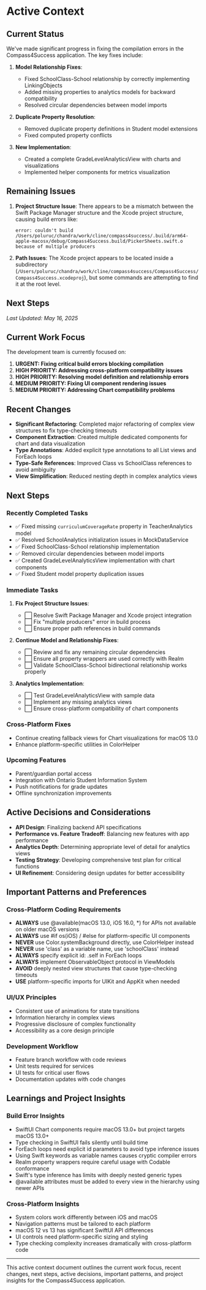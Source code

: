 # Active Context

## Current Status

We've made significant progress in fixing the compilation errors in the Compass4Success application. The key fixes include:

1. **Model Relationship Fixes**:
   - Fixed SchoolClass-School relationship by correctly implementing LinkingObjects
   - Added missing properties to analytics models for backward compatibility
   - Resolved circular dependencies between model imports

2. **Duplicate Property Resolution**:
   - Removed duplicate property definitions in Student model extensions
   - Fixed computed property conflicts

3. **New Implementation**:
   - Created a complete GradeLevelAnalyticsView with charts and visualizations
   - Implemented helper components for metrics visualization

## Remaining Issues

1. **Project Structure Issue**: There appears to be a mismatch between the Swift Package Manager structure and the Xcode project structure, causing build errors like:
   ```
   error: couldn't build /Users/poluruc/chandra/work/cline/compass4success/.build/arm64-apple-macosx/debug/Compass4Success.build/PickerSheets.swift.o because of multiple producers
   ```

2. **Path Issues**: The Xcode project appears to be located inside a subdirectory (`/Users/poluruc/chandra/work/cline/compass4success/Compass4Success/Compass4Success.xcodeproj`), but some commands are attempting to find it at the root level.

## Next Steps

*Last Updated: May 16, 2025*

## Current Work Focus

The development team is currently focused on:

1. **URGENT: Fixing critical build errors blocking compilation**
2. **HIGH PRIORITY: Addressing cross-platform compatibility issues**
3. **HIGH PRIORITY: Resolving model definition and relationship errors**
4. **MEDIUM PRIORITY: Fixing UI component rendering issues**
5. **MEDIUM PRIORITY: Addressing Chart compatibility problems**

## Recent Changes

- **Significant Refactoring**: Completed major refactoring of complex view structures to fix type-checking timeouts
- **Component Extraction**: Created multiple dedicated components for chart and data visualization
- **Type Annotations**: Added explicit type annotations to all List views and ForEach loops
- **Type-Safe References**: Improved Class vs SchoolClass references to avoid ambiguity
- **View Simplification**: Reduced nesting depth in complex analytics views

## Next Steps

### Recently Completed Tasks

- ✅ Fixed missing `curriculumCoverageRate` property in TeacherAnalytics model
- ✅ Resolved SchoolAnalytics initialization issues in MockDataService
- ✅ Fixed SchoolClass-School relationship implementation
- ✅ Removed circular dependencies between model imports
- ✅ Created GradeLevelAnalyticsView implementation with chart components
- ✅ Fixed Student model property duplication issues

### Immediate Tasks

1. **Fix Project Structure Issues**:
   - ⬜ Resolve Swift Package Manager and Xcode project integration
   - ⬜ Fix "multiple producers" error in build process
   - ⬜ Ensure proper path references in build commands

2. **Continue Model and Relationship Fixes**:
   - ⬜ Review and fix any remaining circular dependencies
   - ⬜ Ensure all property wrappers are used correctly with Realm
   - ⬜ Validate SchoolClass-School bidirectional relationship works properly

3. **Analytics Implementation**:
   - ⬜ Test GradeLevelAnalyticsView with sample data
   - ⬜ Implement any missing analytics views
   - ⬜ Ensure cross-platform compatibility of chart components

### Cross-Platform Fixes
- Continue creating fallback views for Chart visualizations for macOS 13.0
- Enhance platform-specific utilities in ColorHelper

### Upcoming Features

- Parent/guardian portal access
- Integration with Ontario Student Information System
- Push notifications for grade updates
- Offline synchronization improvements

## Active Decisions and Considerations

- **API Design**: Finalizing backend API specifications
- **Performance vs. Feature Tradeoff**: Balancing new features with app performance
- **Analytics Depth**: Determining appropriate level of detail for analytics views
- **Testing Strategy**: Developing comprehensive test plan for critical functions
- **UI Refinement**: Considering design updates for better accessibility

## Important Patterns and Preferences

### Cross-Platform Coding Requirements

- **ALWAYS** use @available(macOS 13.0, iOS 16.0, *) for APIs not available on older macOS versions
- **ALWAYS** use #if os(iOS) / #else for platform-specific UI components
- **NEVER** use Color.systemBackground directly, use ColorHelper instead
- **NEVER** use 'class' as a variable name, use 'schoolClass' instead
- **ALWAYS** specify explicit id: \.self in ForEach loops
- **ALWAYS** implement ObservableObject protocol in ViewModels
- **AVOID** deeply nested view structures that cause type-checking timeouts
- **USE** platform-specific imports for UIKit and AppKit when needed

### UI/UX Principles

- Consistent use of animations for state transitions
- Information hierarchy in complex views
- Progressive disclosure of complex functionality
- Accessibility as a core design principle

### Development Workflow

- Feature branch workflow with code reviews
- Unit tests required for services
- UI tests for critical user flows
- Documentation updates with code changes

## Learnings and Project Insights

### Build Error Insights

- SwiftUI Chart components require macOS 13.0+ but project targets macOS 13.0+
- Type checking in SwiftUI fails silently until build time
- ForEach loops need explicit id parameters to avoid type inference issues
- Using Swift keywords as variable names causes cryptic compiler errors
- Realm property wrappers require careful usage with Codable conformance
- Swift's type inference has limits with deeply nested generic types
- @available attributes must be added to every view in the hierarchy using newer APIs

### Cross-Platform Insights

- System colors work differently between iOS and macOS
- Navigation patterns must be tailored to each platform
- macOS 12 vs 13 has significant SwiftUI API differences
- UI controls need platform-specific sizing and styling
- Type checking complexity increases dramatically with cross-platform code

---

This active context document outlines the current work focus, recent changes, next steps, active decisions, important patterns, and project insights for the Compass4Success application.
